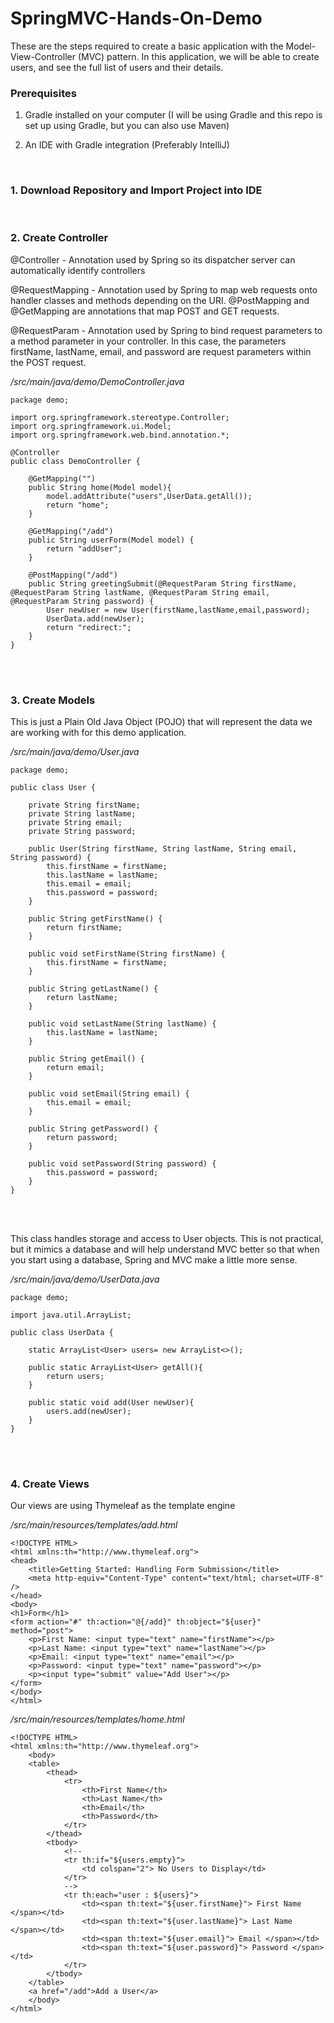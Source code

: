 # SpringMVC-Hands-On-Demo
These are the steps required to create a basic application with the Model-View-Controller (MVC) pattern. In this application, we will be able to create users, and see the full list of users and their details.

### Prerequisites
1. Gradle installed on your computer (I will be using Gradle and this repo is set up using Gradle, but you can also use  Maven)

2. An IDE with Gradle integration (Preferably IntelliJ)
<br/>

### 1. Download Repository and Import Project into IDE
<br/>

### 2. Create Controller

@Controller - Annotation used by Spring so its dispatcher server can automatically identify controllers

@RequestMapping - Annotation used by Spring to map web requests onto handler classes and methods depending on the URI. @PostMapping and @GetMapping are annotations that map POST and GET requests.

@RequestParam - Annotation used by Spring to bind request parameters to a method parameter in your controller. In this case, the parameters firstName, lastName, email, and password are request parameters within the POST request. 

*/src/main/java/demo/DemoController.java*

```
package demo;

import org.springframework.stereotype.Controller;
import org.springframework.ui.Model;
import org.springframework.web.bind.annotation.*;

@Controller
public class DemoController {

    @GetMapping("")
    public String home(Model model){
        model.addAttribute("users",UserData.getAll());
        return "home";
    }

    @GetMapping("/add")
    public String userForm(Model model) {
        return "addUser";
    }

    @PostMapping("/add")
    public String greetingSubmit(@RequestParam String firstName, @RequestParam String lastName, @RequestParam String email, @RequestParam String password) {
        User newUser = new User(firstName,lastName,email,password);
        UserData.add(newUser);
        return "redirect:";
    }
}
```
<br/>
<br/>

### 3. Create Models

This is just a Plain Old Java Object (POJO) that will represent the data we are working with for this demo application. 

*/src/main/java/demo/User.java*

```
package demo;

public class User {

    private String firstName;
    private String lastName;
    private String email;
    private String password;

    public User(String firstName, String lastName, String email, String password) {
        this.firstName = firstName;
        this.lastName = lastName;
        this.email = email;
        this.password = password;
    }

    public String getFirstName() {
        return firstName;
    }

    public void setFirstName(String firstName) {
        this.firstName = firstName;
    }

    public String getLastName() {
        return lastName;
    }

    public void setLastName(String lastName) {
        this.lastName = lastName;
    }

    public String getEmail() {
        return email;
    }

    public void setEmail(String email) {
        this.email = email;
    }

    public String getPassword() {
        return password;
    }

    public void setPassword(String password) {
        this.password = password;
    }
}
```
<br/>
<br/>

This class handles storage and access to User objects. This is not practical, but it mimics a database and will help understand MVC better so that when you start using a database, Spring and MVC make a little more sense.

*/src/main/java/demo/UserData.java*

```
package demo;

import java.util.ArrayList;

public class UserData {

    static ArrayList<User> users= new ArrayList<>();

    public static ArrayList<User> getAll(){
        return users;
    }

    public static void add(User newUser){
        users.add(newUser);
    }
}
```
<br/>
<br/>

### 4. Create Views

Our views are using Thymeleaf as the template engine

*/src/main/resources/templates/add.html*

```
<!DOCTYPE HTML>
<html xmlns:th="http://www.thymeleaf.org">
<head>
    <title>Getting Started: Handling Form Submission</title>
    <meta http-equiv="Content-Type" content="text/html; charset=UTF-8" />
</head>
<body>
<h1>Form</h1>
<form action="#" th:action="@{/add}" th:object="${user}" method="post">
    <p>First Name: <input type="text" name="firstName"></p>
    <p>Last Name: <input type="text" name="lastName"></p>
    <p>Email: <input type="text" name="email"></p>
    <p>Password: <input type="text" name="password"></p>
    <p><input type="submit" value="Add User"></p>
</form>
</body>
</html>
```
*/src/main/resources/templates/home.html*

```
<!DOCTYPE HTML>
<html xmlns:th="http://www.thymeleaf.org">
    <body>
    <table>
        <thead>
            <tr>
                <th>First Name</th>
                <th>Last Name</th>
                <th>Email</th>
                <th>Password</th>
            </tr>
        </thead>
        <tbody>
            <!--
            <tr th:if="${users.empty}">
                <td colspan="2"> No Users to Display</td>
            </tr>
            -->
            <tr th:each="user : ${users}">
                <td><span th:text="${user.firstName}"> First Name </span></td>
                <td><span th:text="${user.lastName}"> Last Name </span></td>
                <td><span th:text="${user.email}"> Email </span></td>
                <td><span th:text="${user.password}"> Password </span></td>
            </tr>
        </tbody>
    </table>
    <a href="/add">Add a User</a>
    </body>
</html>
```
